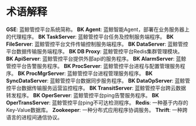 # 术语解释

**GSE**:	蓝鲸管控平台系统简称。
**BK Agent**: 	蓝鲸智能Agent，部署在业务服务器上的代理程序。
**BK TaskServer**:	蓝鲸管控平台任务及控制服务端程序。
**BK FileServer**:	蓝鲸管控平台文件传输控制服务端程序。
**BK DataServer**:	蓝鲸管控平台数据传输服务端程序。
**BK DB Proxy**: 	蓝鲸管控平台Redis集群管理模块。
**BK ApiServer**:	蓝鲸管控平台提供外部api的服务程序。
**BK AlarmServer**:	蓝鲸管控平台告警服务程序。
**BK ProcServer**:	蓝鲸管控平台进程与配置管理服务程序。
**BK ProcMgrServer**:	蓝鲸管控平台进程管理服务程序。
**BK SyncDataServer**:	蓝鲸管控平台数据同步服务程序。
**BK DataOpServer**:	蓝鲸管控平台数据传输服务运营监控程序。
**BK TransitServer**:	蓝鲸管控平台跨云数据转发程序。
**BK OperServer**:	蓝鲸管控平台ping告警服务程序。
**BK OperTransServer**:	蓝鲸管控平台ping不可达检测程序。
**Redis**:	一种基于内存的Key-Value数据库。
**Zookeeper**:	一种分布式应用程序协调服务。
**Thrift**:	一种跨语言的进程间通信协议。
